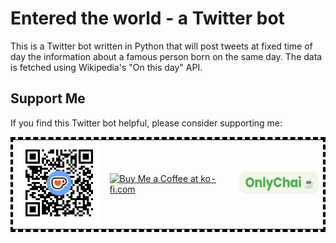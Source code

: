 # Entered the world - a Twitter bot

This is a Twitter bot written in Python that will post tweets at fixed time of day the information about a famous person born on the same day. The data is fetched using Wikipedia's "On this day" API.

## Support Me

If you find this Twitter bot helpful, please consider supporting me:

<table style="border:4px dashed black;">
  <tr>
    <td><img src="qr-code.png" width="150"/></td>
    <td><a href='https://ko-fi.com/N4N61MYBBT' target='_blank'><img height='36' style='border:0px;height:36px;' src='https://storage.ko-fi.com/cdn/kofi6.png?v=6' border='0' alt='Buy Me a Coffee at ko-fi.com' /></a></td>
    <td><a href='https://onlychai.neocities.org/support.html?name=Chandu&upi=chandujr-2%40okhdfcbank' target='_blank'><img height='36' style='border:0px;height:36px;' src='buy-indian.png' border='0' alt='Use UPI Payment Gateway' /></a></td>
  </tr>
</table>
